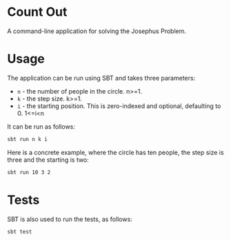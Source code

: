 # Count Out

A command-line application for solving the Josephus Problem.

# Usage

The application can be run using SBT and takes three parameters:

* `n` - the number of people in the circle. n>=1.
* `k` - the step size. k>=1.
* `i` - the starting position. This is zero-indexed and optional, defaulting to 0. 1<=i<n

It can be run as follows:

```sh
sbt run n k i
```

Here is a concrete example, where the circle has ten people, the step size is three and the starting is two:

```sh
sbt run 10 3 2
```

# Tests

SBT is also used to run the tests, as follows:

```sh
sbt test
```
